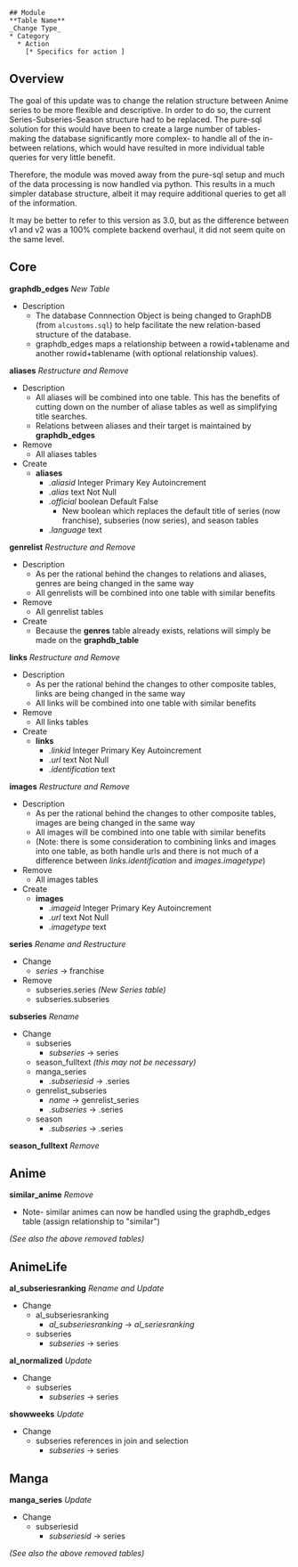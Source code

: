 ```
## Module
**Table Name**
_Change Type_
* Category
  * Action
    [* Specifics for action ]
```

## Overview
The goal of this update was to change the relation structure between Anime series to be more flexible and descriptive.
In order to do so, the current Series-Subseries-Season structure had to be replaced. The pure-sql solution for this would have been to
create a large number of tables- making the database significantly more complex- to handle all of the in-between relations,
which would have resulted in more individual table queries for very little benefit.

Therefore, the module was moved away from the pure-sql setup and much of the data processing is now handled via python. This results
in a much simpler database structure, albeit it may require additional queries to get all of the information.

It may be better to refer to this version as 3.0, but as the difference between v1 and v2 was a 100% complete backend overhaul,
it did not seem quite on the same level.

## Core
**graphdb_edges**
_New Table_
* Description
  * The database Connnection Object is being changed to GraphDB (from `alcustoms.sql`) to help facilitate the new relation-based structure of the database.
  * graphdb_edges maps a relationship between a rowid+tablename and another rowid+tablename (with optional relationship values).

**aliases**
_Restructure and Remove_
* Description
  * All aliases will be combined into one table. This has the benefits of cutting down on the number of aliase tables as well as simplifying title searches.
  * Relations between aliases and their target is maintained by **graphdb_edges**
* Remove
  * All aliases tables 
* Create
  * **aliases**
    * _.aliasid_ Integer Primary Key Autoincrement
    * _.alias_ text Not Null
    * _.official_ boolean Default False
      * New boolean which replaces the default title of series (now franchise), subseries (now series), and season tables
    * _.language_ text

**genrelist**
_Restructure and Remove_
* Description
  * As per the rational behind the changes to relations and aliases, genres are being changed in the same way
  * All genrelists will be combined into one table with similar benefits
* Remove
  * All genrelist tables
* Create
  * Because the **genres** table already exists, relations will simply be made on the **graphdb_table**

**links**
_Restructure and Remove_
* Description
  * As per the rational behind the changes to other composite tables, links are being changed in the same way
  * All links will be combined into one table with similar benefits
* Remove
  * All links tables
* Create
  * **links**
    * _.linkid_ Integer Primary Key Autoincrement
    * _.url_ text Not Null
    * _.identification_ text

**images**
_Restructure and Remove_
* Description
  * As per the rational behind the changes to other composite tables, images are being changed in the same way
  * All images will be combined into one table with similar benefits
  * (Note: there is some consideration to combining links and images into one table, as both handle urls and
    there is not much of a difference between  _links.identification_ and _images.imagetype_)
* Remove
  * All images tables
* Create
  * **images**
    * _.imageid_ Integer Primary Key Autoincrement
    * _.url_ text Not Null
    * _.imagetype_ text

**series**
_Rename and Restructure_
* Change
  * _series_ -> franchise
* Remove
  * subseries.series _(New Series table)_
  * subseries.subseries

**subseries**
_Rename_
* Change
  * subseries
    * _subseries_ -> series
  * season_fulltext _(this may not be necessary)_
  * manga_series
	* _.subseriesid_ -> .series
  * genrelist_subseries
    * _name_ -> genrelist_series
	* _.subseries_ -> .series
  * season
    * _.subseries_ -> .series

**season_fulltext**
_Remove_

## Anime
**similar_anime**
_Remove_
* Note- similar animes can now be handled using the graphdb_edges table (assign relationship to "similar")

_(See also the above removed tables)_

## AnimeLife
**al_subseriesranking**
_Rename and Update_
* Change
  * al_subseriesranking
    * _al_subseriesranking_ -> _al_seriesranking_
  * subseries
    * _subseries_ -> series

**al_normalized**
_Update_
* Change
  * subseries
    * _subseries_ -> series

**showweeks**
_Update_
* Change
  * subseries references in join and selection
    * _subseries_ -> series


## Manga
**manga_series**
_Update_
* Change
  * subseriesid
    * _subseriesid_ -> series

_(See also the above removed tables)_